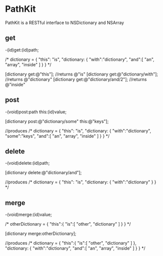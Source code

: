 PathKit
=======

PathKit is a RESTful interface to NSDictionary and NSArray

get
---

-(id)get:(id)path;

/*
dictionary = {
 "this": "is",
 "dictionary: {
  "with":"dictionary",
  "and":[
   "an",
   "array",
   "inside"
  ]
 }
}
*/

[dictionary get:@"this"]; //returns @"is"
[dictionary get:@"dictionary/with"]; //returns @"dictionary"
[dictionary get:@"dictionary/and/2"]; //returns @"inside"

post
----

-(void)post:path this:(id)value;

[dictionary post:@"dictionary/some" this:@"keys"];

//produces
/*
dictionary = {
 "this": "is",
 "dictionary: {
  "with":"dictionary",
  "some":"keys",
  "and":[
   "an",
   "array",
   "inside"
  ]
 }
}
*/

delete
------

-(void)delete:(id)path;

[dictionary delete:@"dictionary/and"];

//produces
/*
dictionary = {
 "this": "is",
 "dictionary: {
  "with":"dictionary"
 }
}
*/


merge
-----

-(void)merge:(id)value;

/*
otherDictionary = {
 "this":{
  "is":[
   "other",
   "dictionary"
  ]
 }
}
*/

[dictionary merge:otherDictionary];

//produces
/*
dictionary = {
 "this":{
  "is":[
   "other",
   "dictionary"
  ]
 },
 "dictionary: {
  "with":"dictionary",
  "and":[
   "an",
   "array",
   "inside"
  ]
 }
}
*/